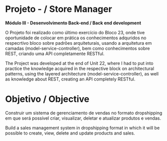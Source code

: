 # Projeto - / Store Manager

**Módulo III - Desenvolvimento Back-end / Back end development**

O Projeto foi realizado como último exercício do Bloco 23, onde tive oportunidade de colocar em prática os conhecimentos adquridos no respecrtivo bloco sobre padrões arquiteturais, usando a arquitetura em camadas (model-service-controller), bem como conhecimentos sobre REST, criando uma API completamente RESTful.

The Project was developed at the end of Unit 22, where I had to put into practice the knowledge acquired in the respective block on architectural patterns, using the layered architecture (model-service-controller), as well as knowledge about REST, creating an API completely RESTful.

# Objetivo / Objective

Construir um sistema de gerenciamento de vendas no formato dropshipping em que será possível criar, visualizar, deletar e atualizar produtos e vendas.

Build a sales management system in dropshipping format in which it will be possible to create, view, delete and update products and sales.

<!-- Olá, Tryber!

Esse é apenas um arquivo inicial para o README do seu projeto.

É essencial que você preencha esse documento por conta própria, ok?

Não deixe de usar nossas dicas de escrita de README de projetos, e deixe sua criatividade brilhar!

⚠️ IMPORTANTE: você precisa deixar nítido:
- quais arquivos/pastas foram desenvolvidos por você; 
- quais arquivos/pastas foram desenvolvidos por outra pessoa estudante;
- quais arquivos/pastas foram desenvolvidos pela Trybe.

-->

